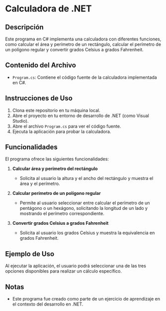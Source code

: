 # Calculadora de .NET

## Descripción
Este programa en C# implementa una calculadora con diferentes funciones, como calcular el área y perímetro de un rectángulo, calcular el perímetro de un polígono regular y convertir grados Celsius a grados Fahrenheit.

## Contenido del Archivo
- `Program.cs`: Contiene el código fuente de la calculadora implementada en C#.

## Instrucciones de Uso
1. Clona este repositorio en tu máquina local.
2. Abre el proyecto en tu entorno de desarrollo de .NET (como Visual Studio).
3. Abre el archivo `Program.cs` para ver el código fuente.
4. Ejecuta la aplicación para probar la calculadora.

## Funcionalidades
El programa ofrece las siguientes funcionalidades:

1. **Calcular área y perímetro del rectángulo**
   - Solicita al usuario la altura y el ancho del rectángulo y muestra el área y el perímetro.

2. **Calcular perímetro de un polígono regular**
   - Permite al usuario seleccionar entre calcular el perímetro de un pentágono o un hexágono, solicitando la longitud de un lado y mostrando el perímetro correspondiente.

3. **Convertir grados Celsius a grados Fahrenheit**
   - Solicita al usuario los grados Celsius y muestra la equivalencia en grados Fahrenheit.

## Ejemplo de Uso
Al ejecutar la aplicación, el usuario podrá seleccionar una de las tres opciones disponibles para realizar un cálculo específico.

## Notas
- Este programa fue creado como parte de un ejercicio de aprendizaje en el contexto del desarrollo en .NET.
